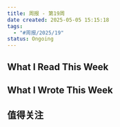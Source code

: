 ```yaml
---
title: 周报 - 第19周
date created: 2025-05-05 15:15:18
tags:
  - "#周报/2025/19"
status: Ongoing
---
```


## What I Read This Week

## What I Wrote This Week

## 值得关注
